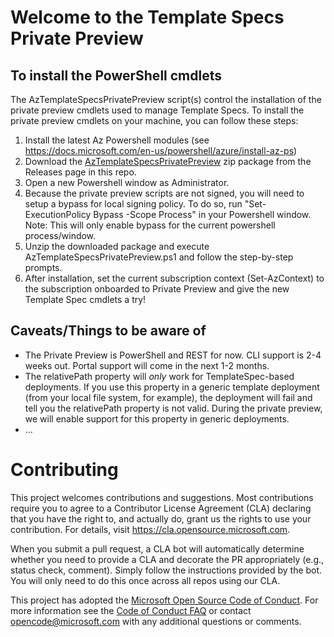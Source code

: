 # Welcome to the Template Specs Private Preview

## To install the PowerShell cmdlets
The AzTemplateSpecsPrivatePreview script(s) control the installation of the private preview cmdlets used to manage Template Specs. To install the private preview cmdlets on your machine, you can follow these steps:

1. Install the latest Az Powershell modules (see https://docs.microsoft.com/en-us/powershell/azure/install-az-ps)
1. Download the [AzTemplateSpecsPrivatePreview](https://github.com/Azure/template-specs/releases/download/v0.1/AzTemplateSpecsPrivatePreview.zip) zip package from the Releases page in this repo.
1. Open a new Powershell window as Administrator.
1. Because the private preview scripts are not signed, you will need to setup a bypass for local signing policy. To do so, run "Set-ExecutionPolicy Bypass -Scope Process" in your Powershell window. Note: This will only enable bypass for the current powershell process/window.
1. Unzip the downloaded package and execute AzTemplateSpecsPrivatePreview.ps1 and follow the step-by-step prompts.
1. After installation, set the current subscription context (Set-AzContext) to the subscription onboarded to Private Preview and give the new Template Spec cmdlets a try!

## Caveats/Things to be aware of
* The Private Preview is PowerShell and REST for now. CLI support is 2-4 weeks out. Portal support will come in the next 1-2 months.
* The relativePath property will *only* work for TemplateSpec-based deployments. If you use this property in a generic template deployment (from your local file system, for example), the deployment will fail and tell you the relativePath property is not valid. During the private preview, we will enable support for this property in generic deployments.
* ...

# Contributing

This project welcomes contributions and suggestions.  Most contributions require you to agree to a
Contributor License Agreement (CLA) declaring that you have the right to, and actually do, grant us
the rights to use your contribution. For details, visit https://cla.opensource.microsoft.com.

When you submit a pull request, a CLA bot will automatically determine whether you need to provide
a CLA and decorate the PR appropriately (e.g., status check, comment). Simply follow the instructions
provided by the bot. You will only need to do this once across all repos using our CLA.

This project has adopted the [Microsoft Open Source Code of Conduct](https://opensource.microsoft.com/codeofconduct/).
For more information see the [Code of Conduct FAQ](https://opensource.microsoft.com/codeofconduct/faq/) or
contact [opencode@microsoft.com](mailto:opencode@microsoft.com) with any additional questions or comments.
